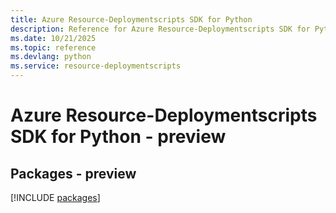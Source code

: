```yaml
---
title: Azure Resource-Deploymentscripts SDK for Python
description: Reference for Azure Resource-Deploymentscripts SDK for Python
ms.date: 10/21/2025
ms.topic: reference
ms.devlang: python
ms.service: resource-deploymentscripts
---
```

# Azure Resource-Deploymentscripts SDK for Python - preview
## Packages - preview
[!INCLUDE [packages](resource-deploymentscripts-index.md)]